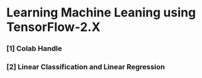 # Learning Machine Leaning using TensorFlow-2.X
### [1] Colab Handle
### [2] Linear Classification and Linear Regression


